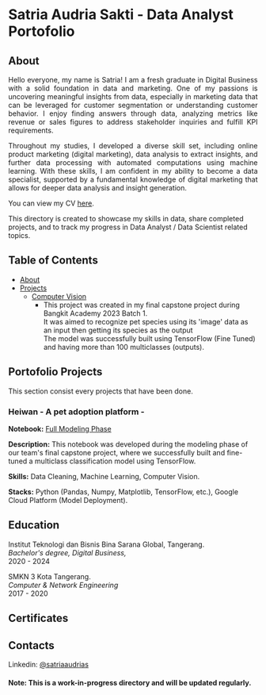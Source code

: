# Satria Audria Sakti - Data Analyst Portofolio

## About

<p align=justify>Hello everyone, my name is Satria! I am a fresh graduate in Digital Business with a solid foundation in data and marketing. One of my passions is uncovering meaningful insights from data, especially in marketing data that can be leveraged for customer segmentation or understanding customer behavior. I enjoy finding answers through data, analyzing metrics like revenue or sales figures to address stakeholder inquiries and fulfill KPI requirements. </p>

<p align=justify>Throughout my studies, I developed a diverse skill set, including online product marketing (digital marketing), data analysis to extract insights, and further data processing with automated computations using machine learning. With these skills, I am confident in my ability to become a data specialist, supported by a fundamental knowledge of digital marketing that allows for deeper data analysis and insight generation.</p>

You can view my CV [here](https://github.com/satria4s/Portofolio/blob/main/CV_Satria%20Audria%20Sakti.pdf).

This directory is created to showcase my skills in data, share completed projects, and to track my progress in Data Analyst / Data Scientist related topics.

## Table of Contents
- [About](https://github.com/satria4s/Portofolio/blob/main/README.md#About)
- [Projects](https://github.com/satria4s/Portofolio/blob/main/README.md#Portofolio-projects)
  - [Computer Vision](https://github.com/heiwan-bangkit-project/ml-heiwan-tfmodels/blob/main/Model_ProjectCapstone_Heiwan_v3_FINISH.ipynb)
    - This project was created in my final capstone project during Bangkit Academy 2023 Batch 1.<br>
      It was aimed to recognize pet species using its 'image' data as an input then getting its species as the output<br>
      The model was successfully built using TensorFlow (Fine Tuned) and having more than 100 multiclasses (outputs).
      
## Portofolio Projects
This section consist every projects that have been done.

### Heiwan - A pet adoption platform - 
**Notebook:** [Full Modeling Phase](https://github.com/heiwan-bangkit-project/ml-heiwan-tfmodels/blob/main/Model_ProjectCapstone_Heiwan_v3_FINISH.ipynb)

**Description:** This notebook was developed during the modeling phase of our team's final capstone project, where we successfully built and fine-tuned a multiclass classification model                    using TensorFlow.

**Skills:** Data Cleaning, Machine Learning, Computer Vision.

**Stacks:** Python (Pandas, Numpy, Matplotlib, TensorFlow, etc.), Google Cloud Platform (Model Deployment).

## Education
Institut Teknologi dan Bisnis Bina Sarana Global, Tangerang.<br>
*Bachelor's degree, Digital Business,*<br>
2020 - 2024

SMKN 3 Kota Tangerang.<br>
*Computer & Network Engineering*<br>
2017 - 2020

## Certificates

## Contacts 
Linkedin: [@satriaaudrias](https://www.linkedin.com/in/satriaaudrias)

#### Note: This is a work-in-progress directory and will be updated regularly.

